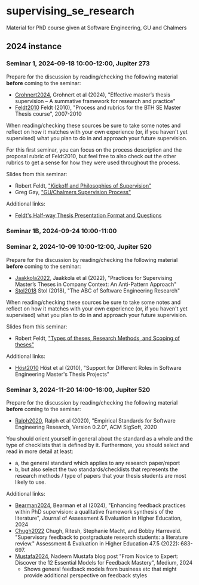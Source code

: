 # supervising_se_research
Material for PhD course given at Software Engineering, GU and Chalmers

## 2024 instance

### Seminar 1, 2024-09-18 10:00-12:00, Jupiter 273

Prepare for the discussion by reading/checking the following material **before** coming to the seminar:
- [Grohnert2024](https://github.com/robertfeldt/supervising_se_research/blob/main/related_work/grohnert_2024_effective_masters_thesis_supervision_a_summative_framework.pdf), Grohnert et al (2024), "Effective master’s thesis supervision – A summative framework for
research and practice"
- [Feldt2010](https://github.com/robertfeldt/supervising_se_research/tree/main/related_work/feldt_BTH_SE_thesis_materials) Feldt (2010), "Process and rubrics for the BTH SE Master Thesis course", 2007-2010

When reading/checking these sources be sure to take some notes and reflect on how it matches with your own experience (or, if you haven't yet supervised) what you plan to do in and approach your future supervision.

For this first seminar, you can focus on the process description and the proposal rubric of Feldt2010, but feel free to also check out the other rubrics to get a sense for how they were used throughout the process.

Slides from this seminar:
- Robert Feldt, ["Kickoff and Philosophies of Supervision"](https://github.com/robertfeldt/supervising_se_research/blob/main/slides/240918_feldt_kickoff_slides_and_styles_of_supervision.pdf)
- Greg Gay, ["GU/Chalmers Supervision Process"](https://github.com/robertfeldt/supervising_se_research/blob/main/slides/240918_greg_Supervision_Process.pdf)

Additional links:
- [Feldt's Half-way Thesis Presentation Format and Questions](https://www.cse.chalmers.se/~feldt/advice/master_thesis/feldt_thesis_halfway_questions_and_format.html)

### Seminar 1B, 2024-09-24 10:00-11:00

### Seminar 2, 2024-10-09 10:00-12:00, Jupiter 520

Prepare for the discussion by reading/checking the following material **before** coming to the seminar:
- [Jaakkola2022](https://github.com/robertfeldt/supervising_se_research/blob/main/related_work/jaakkola_2022_Practices_for_Supervising_Masters_Theses_in_Company_Context_An_Anti-Pattern_Approach.pdf), Jaakkola et al (2022), "Practices for Supervising Master’s Theses in Company Context: An Anti-Pattern Approach"
- [Stol2018](https://github.com/robertfeldt/supervising_se_research/blob/main/related_work/stol_2018_abc_of_SE_research.pdf) Stol (2018), "The ABC of Software Engineering Research"

When reading/checking these sources be sure to take some notes and reflect on how it matches with your own experience (or, if you haven't yet supervised) what you plan to do in and approach your future supervision.

Slides from this seminar:
- Robert Feldt, ["Types of theses, Research Methods, and Scoping of theses"](https://github.com/robertfeldt/supervising_se_research/blob/main/slides/241009_feldt_seminar2_types_methods_and_scoping.key.pdf)

Additional links:
- [Höst2010](https://github.com/robertfeldt/supervising_se_research/blob/main/related_work/host_2010_Support_for_Different_Roles_in_Software_Engineering_Masters_Thesis_Projects.pdf) Höst et al (2010), "Support for Different Roles in Software Engineering Master's Thesis Projects"

### Seminar 3, 2024-11-20 14:00-16:00, Jupiter 520

Prepare for the discussion by reading/checking the following material **before** coming to the seminar:
- [Ralph2020](https://github.com/acmsigsoft/EmpiricalStandards/blob/master/EmpiricalStandardsReport.pdf), Ralph et al (2020), "Empirical Standards for Software Engineering Research, Version 0.2.0", ACM SigSoft, 2020

You should orient yourself in general about the standard as a whole and the type of checklists that is defined by it. Furthermore, you should select and read in more detail at least:
- a, the general standard which applies to any research paper/report
- b, but also select the two standards/checklists that represents the research methods / type of papers that your thesis students are most likely to use. 

Additional links:
- [Bearman2024](https://www.tandfonline.com/doi/pdf/10.1080/02602938.2024.2307332), Bearman et al (2024), "Enhancing feedback practices within PhD supervision: a qualitative framework synthesis of the literature", Journal of Assessment & Evaluation in Higher Education, 2024
- [Chugh2022](https://www.tandfonline.com/doi/pdf/10.1080/02602938.2021.1955241) Chugh, Ritesh, Stephanie Macht, and Bobby Harreveld. "Supervisory feedback to postgraduate research students: a literature review." Assessment & Evaluation in Higher Education 47.5 (2022): 683-697.
- [Mustafa2024](https://medium.com/illumination/from-novice-to-expert-discover-the-12-essential-models-for-feedback-mastery-6a670042a62f), Nadeem Mustafa blog post "From Novice to Expert: Discover the 12 Essential Models for Feedback Mastery", Medium, 2024
  - Shows general feedback models from business etc that might provide additional perspective on feedback styles